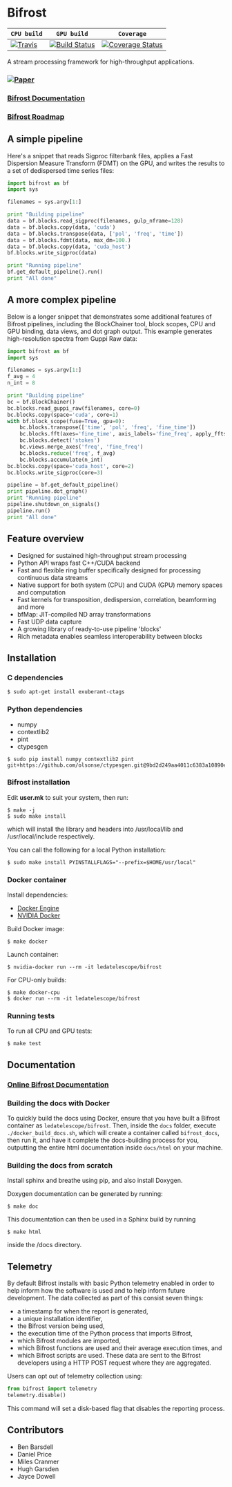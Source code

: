 # Bifrost

| **`CPU build`** | **`GPU build`** | **`Coverage`** | 
|-----------------|-----------------|----------------|
|[![Travis](https://travis-ci.com/ledatelescope/bifrost.svg?branch=master)](https://travis-ci.com/ledatelescope/bifrost) | [![Build Status](https://fornax.phys.unm.edu/jenkins/buildStatus/icon?job=Bifrost)](https://fornax.phys.unm.edu/jenkins/job/Bifrost/) | [![Coverage Status](https://coveralls.io/repos/github/ledatelescope/bifrost/badge.svg)](https://coveralls.io/github/ledatelescope/bifrost) |

A stream processing framework for high-throughput applications.

### [![Paper](https://img.shields.io/badge/arXiv-1708.00720-blue.svg)](https://arxiv.org/abs/1708.00720)

### [Bifrost Documentation](http://ledatelescope.github.io/bifrost/)
### [Bifrost Roadmap](ROADMAP.md)

## A simple pipeline

Here's a snippet that reads Sigproc filterbank files, applies a
Fast Dispersion Measure Transform (FDMT) on the GPU, and writes
the results to a set of dedispersed time series files:

```python
import bifrost as bf
import sys

filenames = sys.argv[1:]

print "Building pipeline"
data = bf.blocks.read_sigproc(filenames, gulp_nframe=128)
data = bf.blocks.copy(data, 'cuda')
data = bf.blocks.transpose(data, ['pol', 'freq', 'time'])
data = bf.blocks.fdmt(data, max_dm=100.)
data = bf.blocks.copy(data, 'cuda_host')
bf.blocks.write_sigproc(data)

print "Running pipeline"
bf.get_default_pipeline().run()
print "All done"
```

## A more complex pipeline

Below is a longer snippet that demonstrates some additional features
of Bifrost pipelines, including the BlockChainer tool, block scopes,
CPU and GPU binding, data views, and dot graph output. This example
generates high-resolution spectra from Guppi Raw data:

```python
import bifrost as bf
import sys

filenames = sys.argv[1:]
f_avg = 4
n_int = 8

print "Building pipeline"
bc = bf.BlockChainer()
bc.blocks.read_guppi_raw(filenames, core=0)
bc.blocks.copy(space='cuda', core=1)
with bf.block_scope(fuse=True, gpu=0):
    bc.blocks.transpose(['time', 'pol', 'freq', 'fine_time'])
    bc.blocks.fft(axes='fine_time', axis_labels='fine_freq', apply_fftshift=True)
    bc.blocks.detect('stokes')
    bc.views.merge_axes('freq', 'fine_freq')
    bc.blocks.reduce('freq', f_avg)
    bc.blocks.accumulate(n_int)
bc.blocks.copy(space='cuda_host', core=2)
bc.blocks.write_sigproc(core=3)

pipeline = bf.get_default_pipeline()
print pipeline.dot_graph()
print "Running pipeline"
pipeline.shutdown_on_signals()
pipeline.run()
print "All done"
```

## Feature overview

 - Designed for sustained high-throughput stream processing
 - Python API wraps fast C++/CUDA backend
 - Fast and flexible ring buffer specifically designed for processing continuous data streams
 - Native support for both system (CPU) and CUDA (GPU) memory spaces and computation
 - Fast kernels for transposition, dedispersion, correlation, beamforming and more
 - bfMap: JIT-compiled ND array transformations
 - Fast UDP data capture
 - A growing library of ready-to-use pipeline 'blocks'
 - Rich metadata enables seamless interoperability between blocks

## Installation

### C dependencies

    $ sudo apt-get install exuberant-ctags

### Python dependencies

 * numpy
 * contextlib2
 * pint
 * ctypesgen

```
$ sudo pip install numpy contextlib2 pint git+https://github.com/olsonse/ctypesgen.git@9bd2d249aa4011c6383a10890ec6f203d7b7990f
```

### Bifrost installation

Edit **user.mk** to suit your system, then run:

    $ make -j
    $ sudo make install

which will install the library and headers into /usr/local/lib and
/usr/local/include respectively.

You can call the following for a local Python installation:

    $ sudo make install PYINSTALLFLAGS="--prefix=$HOME/usr/local"

### Docker container

Install dependencies:

 * [Docker Engine](https://docs.docker.com/engine/installation/)
 * [NVIDIA Docker](https://github.com/NVIDIA/nvidia-docker)

Build Docker image:

    $ make docker

Launch container:

    $ nvidia-docker run --rm -it ledatelescope/bifrost

For CPU-only builds:

    $ make docker-cpu
    $ docker run --rm -it ledatelescope/bifrost

### Running tests

To run all CPU and GPU tests:

    $ make test

## Documentation

### [Online Bifrost Documentation](http://ledatelescope.github.io/bifrost/)

### Building the docs with Docker

To quickly build the docs using Docker, ensure that you have
built a Bifrost container as `ledatelescope/bifrost`.
Then, inside the `docs` folder, execute `./docker_build_docs.sh`,
which will create a container called `bifrost_docs`, then
run it, and have it complete the docs-building process for you,
outputting the entire html documentation inside `docs/html` on
your machine.

### Building the docs from scratch

Install sphinx and breathe using pip, and also install Doxygen.

Doxygen documentation can be generated by running:

    $ make doc

This documentation can then be used in a Sphinx build
by running

    $ make html

inside the /docs directory.

## Telemetry

By default Bifrost installs with basic Python telemetry enabled in
order to help inform how the software is used and to help inform future 
development.  The data collected as part of this consist seven things:
 * a timestamp for when the report is generated,
 * a unique installation identifier,
 * the Bifrost version being used, 
 * the execution time of the Python process that imports Bifrost,
 * which Bifrost modules are imported,
 * which Bifrost functions are used and their average execution times, and
 * which Bifrost scripts are used.
These data are sent to the Bifrost developers using a HTTP POST request where
they are aggregated.

Users can opt out of telemetry collection using:

```python
from bifrost import telemetry
telemetry.disable()
```

This command will set a disk-based flag that disables the reporting process.

## Contributors

 * Ben Barsdell
 * Daniel Price
 * Miles Cranmer
 * Hugh Garsden
 * Jayce Dowell
